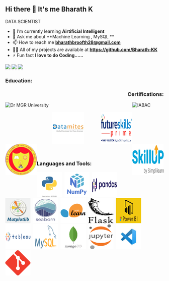 ## Hi there 👋 It's me Bharath K

   DATA SCIENTIST
   
- 🌱 I’m currently learning **Airtificial Intelligent**
- 💬 Ask me about **Machine Learning , MySQL **
- 📫 How to reach me **bharathbroofth28@gmail.com**
- 👨‍💻 All of my projects are available at **https://github.com/Bharath-KK**
- ⚡ Fun fact **I love to do Coding......**

<div> 
  <a href="https://www.linkedin.com/in/bharath-k28/" target="_blank"><img src="https://img.shields.io/badge/LinkedIn-0077B5?style=for-the-badge&logo=linkedin&logoColor=white"       
         target="_blank"></a>
  <a href="https://github.com/Bharath-KK" target="_blank"><img src="https://img.shields.io/badge/GitHub-100000?style=for-the-badge&logo=github&logoColor=white" target="_blank"></a>
  <a href = "mailto:bharathbroofth28@gmail.com"><img src="https://img.shields.io/badge/-Gmail-%23333?style=for-the-badge&logo=gmail&logoColor=white" target="_blank"></a>

</div>

<div>
  <h3 align="left">Education:</h3>
  <h3 align="right">Certifications:</h3>
    <p>
      <img align="left" src="https://github.com/Bharath-KK/NawazHussainZ/blob/main/mgr.jpg" alt="Dr MGR University" width="150" height="100"/>&nbsp; 
      <img align="right" src="https://github.com/Bharath-KK/NawazHussainZ/blob/main/iabac.jpg" alt="IABAC" width="100" height="100"/>&nbsp;  
    </p>
    <p>
      <img align="left" src="https://github.com/NawazHussainZ/NawazHussainZ/blob/main/datamites.webp" alt="DataMites" width="100" height="100"/>&nbsp; 
      <img align="right" src="https://github.com/alekha1234/alekha1234/blob/main/documents/nasscom-logo.png" alt="NASSCOM" width="100" height="100"/>&nbsp; 
    </p>
    <p>
      <img align="left" src="https://github.com/NawazHussainZ/NawazHussainZ/blob/main/dav.gif" alt="DAV" width="100" height="100"/>&nbsp; &nbsp; &nbsp; &nbsp; 
      <img align="right" src="https://github.com/NawazHussainZ/NawazHussainZ/blob/main/skillup.png" alt="SkillUP" width="100" height="100"/>&nbsp; &nbsp; &nbsp; &nbsp; 
    </p><br><br><br>
</div>


<div>
  <h3 align="left">Languages and Tools:</h3>
    <p align="left">
      <img src="https://github.com/NawazHussainZ/NawazHussainZ/blob/main/python.webp" alt="Python" width="80" height="80"/>&nbsp;
      <img src="https://github.com/NawazHussainZ/NawazHussainZ/blob/main/numpy.png" alt="Numpy" width="80" height="80"/>&nbsp;
      <img src="https://github.com/NawazHussainZ/NawazHussainZ/blob/main/pandas.png" alt="Pandas" width="80" height="80"/>&nbsp;
      <img src="https://github.com/NawazHussainZ/NawazHussainZ/blob/main/matplot.png" alt="Matplotlib" width="80" height="80"/>&nbsp;
      <img src="https://github.com/NawazHussainZ/NawazHussainZ/blob/main/seaborn.svg" alt="Seaborn" width="80" height="80"/>&nbsp;
      <img src="https://github.com/NawazHussainZ/NawazHussainZ/blob/main/sklearn.png" alt="Sciket-Learn" width="80" height="80"/>&nbsp;
      <img src="https://github.com/NawazHussainZ/NawazHussainZ/blob/main/flask.png" alt="Flask" width="80" height="80"/>&nbsp;
      <img src="https://github.com/NawazHussainZ/NawazHussainZ/blob/main/powerbi.webp" alt="Power BI" width="80" height="80"/>&nbsp;
      <img src="https://github.com/NawazHussainZ/NawazHussainZ/blob/main/tableau.png" alt="Tableau" width="80" height="80"/>&nbsp;
      <img src="https://github.com/NawazHussainZ/NawazHussainZ/blob/main/mysql.png" alt="MySQL" width="80" height="80"/>&nbsp;
      <img src="https://github.com/NawazHussainZ/NawazHussainZ/blob/main/mongodb.png" alt="Mongo DB" width="80" height="80"/>&nbsp;
      <img src="https://github.com/NawazHussainZ/NawazHussainZ/blob/main/jupyter.png" alt="Jupyter Notebook" width="80" height="80"/>&nbsp;
      <img src="https://github.com/NawazHussainZ/NawazHussainZ/blob/main/vscode.jpg" alt="VS code" width="80" height="80"/>&nbsp;
      <img src="https://raw.githubusercontent.com/teamedwardforever/Readme-Generator/71f25dd8b98329b168142a6b782a107b75eab178/svg/Skills/Other/git-scm-icon.svg" alt="Git" width="80" height="80"/>&nbsp; 
    </p>
</div>
